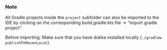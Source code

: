 ### Note
All Gradle projects inside the `project` subfolder can 
also be imported to the IDE by clicking on the corresponding
build.gradle.kts file -> "import gradle project". 

Before importing: Make sure that you have dokka installed
locally (`./gradlew publishToMavenLocal`).
